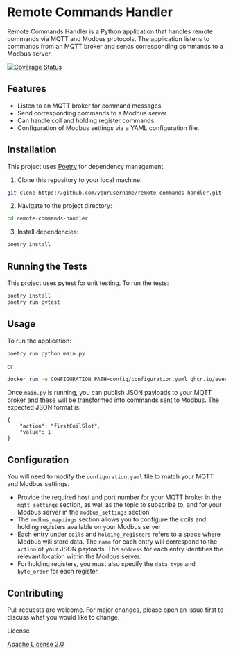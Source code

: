 # Remote Commands Handler

Remote Commands Handler is a Python application that handles remote commands via MQTT and Modbus protocols. The application listens to commands from an MQTT broker and sends corresponding commands to a Modbus server.

[![Coverage Status](https://coveralls.io/repos/github/EvergenEnergy/remote-commands-handler/badge.svg?branch=main)](https://coveralls.io/github/EvergenEnergy/remote-commands-handler?branch=main)

## Features

- Listen to an MQTT broker for command messages.
- Send corresponding commands to a Modbus server.
- Can handle coil and holding register commands.
- Configuration of Modbus settings via a YAML configuration file.

## Installation

This project uses [Poetry](https://python-poetry.org/) for dependency management.

1. Clone this repository to your local machine:

```bash
git clone https://github.com/yourusername/remote-commands-handler.git
```

2. Navigate to the project directory:

```bash
cd remote-commands-handler
```

3. Install dependencies:

```bash
poetry install
```

## Running the Tests

This project uses pytest for unit testing.
To run the tests:

```bash
poetry install
poetry run pytest
```

## Usage
To run the application:

```bash
poetry run python main.py
```

or
```bash
docker run -e CONFIGURATION_PATH=config/configuration.yaml ghcr.io/evergenenergy/remote-commands-handler:latest
```

Once `main.py` is running, you can publish JSON payloads to your MQTT broker and these will be transformed into commands sent to Modbus. The expected JSON format is:

```
{
    "action": "firstCoilSlot",
    "value": 1
}
```

## Configuration

You will need to modify the `configuration.yaml` file to match your MQTT and Modbus settings.

- Provide the required host and port number for your MQTT broker in the `mqtt_settings` section, as well as the topic to subscribe to, and for your Modbus server in the `modbus_settings` section
- The `modbus_mappings` section allows you to configure the coils and holding registers available on your Modbus server
- Each entry under `coils` and `holding_registers` refers to a space where Modbus will store data. The `name` for each entry will correspond to the `action` of your JSON payloads. The `address` for each entry identifies the relevant location within the Modbus server.
- For holding registers, you must also specify the `data_type` and `byte_order` for each register.

## Contributing

Pull requests are welcome. For major changes, please open an issue first to discuss what you would like to change.

License

[Apache License 2.0](https://choosealicense.com/licenses/apache-2.0/)
